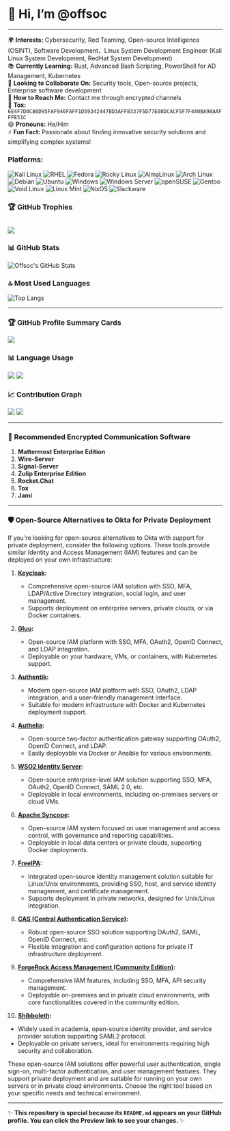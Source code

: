 # 👋 Hi, I’m @offsoc  
---

🌍 **Interests:** Cybersecurity, Red Teaming, Open-source Intelligence (OSINT), Software Development，Linux System Development Engineer (Kali Linux System Development, RedHat System Development)    
📚 **Currently Learning:** Rust, Advanced Bash Scripting, PowerShell for AD Management, Kubernetes  
🤝 **Looking to Collaborate On:** Security tools, Open-source projects, Enterprise software development  
📧 **How to Reach Me:** Contact me through encrypted channels  
👩 **Tox:** `6E4F7D0C86D95FAF946FAFF1D59342447BD3AFF8337F5D77E08DCACF5F7F4A0BA98AAFFFE51C`  
😄 **Pronouns:** He/Him  
⚡ **Fun Fact:** Passionate about finding innovative security solutions and simplifying complex systems!  

### Platforms: 
![Kali Linux](https://img.shields.io/badge/-Kali%20Linux-557C94?logo=kalilinux&logoColor=white)
![RHEL](https://img.shields.io/badge/-RHEL-CC0000?logo=redhat&logoColor=white)
![Fedora](https://img.shields.io/badge/-Fedora-294172?logo=fedora&logoColor=white)
![Rocky Linux](https://img.shields.io/badge/-Rocky%20Linux-10B981?logo=rockylinux&logoColor=white)
![AlmaLinux](https://img.shields.io/badge/-AlmaLinux-2482C5?logo=almalinux&logoColor=white)
![Arch Linux](https://img.shields.io/badge/-Arch%20Linux-1793d1?logo=archlinux&logoColor=white)
![Debian](https://img.shields.io/badge/-Debian-A81D33?logo=debian&logoColor=white)
![Ubuntu](https://img.shields.io/badge/-Ubuntu-ff4500?logo=ubuntu&logoColor=white)
![Windows](https://img.shields.io/badge/-Windows-0078D6?logo=windows&logoColor=white)
![Windows Server](https://img.shields.io/badge/-Windows-0078D6?logo=windows&logoColor=white)
![openSUSE](https://img.shields.io/badge/-openSUSE-73BA25?logo=opensuse&logoColor=white)
![Gentoo](https://img.shields.io/badge/-Gentoo-54487A?logo=gentoo&logoColor=white)
![Void Linux](https://img.shields.io/badge/-Void%20Linux-2C2C2C?logo=voidlinux&logoColor=white)
![Linux Mint](https://img.shields.io/badge/-Linux%20Mint-87CF3E?logo=linuxmint&logoColor=white)
![NixOS](https://img.shields.io/badge/-NixOS-5277C3?logo=nixos&logoColor=white)
![Slackware](https://img.shields.io/badge/-Slackware-000000?logo=slackware&logoColor=white)
### 🏆 GitHub Trophies
![](https://github-profile-trophy.vercel.app/?username=offsoc&theme=radical&no-frame=false&no-bg=true&margin-w=4)
---

### 📊 GitHub Stats

![Offsoc's GitHub Stats](https://github-readme-stats.vercel.app/api?username=offsoc&show_icons=true&theme=dark)

### 🔝 Most Used Languages

![Top Langs](https://github-readme-stats.vercel.app/api/top-langs/?username=offsoc&layout=compact&theme=dark)


---

### 🏆 GitHub Profile Summary Cards

![](http://github-profile-summary-cards.vercel.app/api/cards/profile-details?username=offsoc&theme=github_dark)

### 📊 Language Usage

![](http://github-profile-summary-cards.vercel.app/api/cards/repos-per-language?username=offsoc&theme=github_dark)
![](http://github-profile-summary-cards.vercel.app/api/cards/most-commit-language?username=offsoc&theme=github_dark)

### 📈 Contribution Graph

![](http://github-profile-summary-cards.vercel.app/api/cards/stats?username=offsoc&theme=github_dark)
![](http://github-profile-summary-cards.vercel.app/api/cards/productive-time?username=offsoc&theme=github_dark&utcOffset=8)

---

### 🚀 Recommended Encrypted Communication Software

1. **Mattermost Enterprise Edition**  
2. **Wire-Server**  
3. **Signal-Server**  
4. **Zulip Enterprise Edition**  
5. **Rocket.Chat**  
6. **Tox**  
7. **Jami**  

---

### 🛡️ Open-Source Alternatives to Okta for Private Deployment

If you're looking for open-source alternatives to Okta with support for private deployment, consider the following options. These tools provide similar Identity and Access Management (IAM) features and can be deployed on your own infrastructure:

1. **[Keycloak](https://www.keycloak.org/):**  
   - Comprehensive open-source IAM solution with SSO, MFA, LDAP/Active Directory integration, social login, and user management.  
   - Supports deployment on enterprise servers, private clouds, or via Docker containers.

2. **[Gluu](https://gluu.org/):**  
   - Open-source IAM platform with SSO, MFA, OAuth2, OpenID Connect, and LDAP integration.  
   - Deployable on your hardware, VMs, or containers, with Kubernetes support.

3. **[Authentik](https://goauthentik.io/):**  
   - Modern open-source IAM platform with SSO, OAuth2, LDAP integration, and a user-friendly management interface.  
   - Suitable for modern infrastructure with Docker and Kubernetes deployment support.

4. **[Authelia](https://www.authelia.com/):**  
   - Open-source two-factor authentication gateway supporting OAuth2, OpenID Connect, and LDAP.  
   - Easily deployable via Docker or Ansible for various environments.

5. **[WSO2 Identity Server](https://wso2.com/identity-and-access-management/):**  
   - Open-source enterprise-level IAM solution supporting SSO, MFA, OAuth2, OpenID Connect, SAML 2.0, etc.  
   - Deployable in local environments, including on-premises servers or cloud VMs.

6. **[Apache Syncope](https://syncope.apache.org/):**  
   - Open-source IAM system focused on user management and access control, with governance and reporting capabilities.  
   - Deployable in local data centers or private clouds, supporting Docker deployments.

7. **[FreeIPA](https://www.freeipa.org/):**  
   - Integrated open-source identity management solution suitable for Linux/Unix environments, providing SSO, host, and service identity management, and certificate management.  
   - Supports deployment in private networks, designed for Unix/Linux integration.

8. **[CAS (Central Authentication Service)](https://apereo.github.io/cas/):**  
   - Robust open-source SSO solution supporting OAuth2, SAML, OpenID Connect, etc.  
   - Flexible integration and configuration options for private IT infrastructure deployment.

9. **[ForgeRock Access Management (Community Edition)](https://www.forgerock.com/):**  
   - Comprehensive IAM features, including SSO, MFA, API security management.  
   - Deployable on-premises and in private cloud environments, with core functionalities covered in the community edition.

10. **[Shibboleth](https://shibboleth.net/):**  
   - Widely used in academia, open-source identity provider, and service provider solution supporting SAML2 protocol.  
   - Deployable on private servers, ideal for environments requiring high security and collaboration.

These open-source IAM solutions offer powerful user authentication, single sign-on, multi-factor authentication, and user management features. They support private deployment and are suitable for running on your own servers or in private cloud environments. Choose the right tool based on your specific needs and technical environment.

---

✨ **This repository is special because its `README.md` appears on your GitHub profile. You can click the Preview link to see your changes.** ✨
